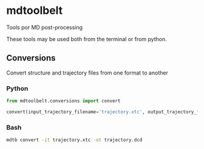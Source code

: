 # mdtoolbelt

Tools por MD post-processing

These tools may be used both from the terminal or from python.


## Conversions

Convert structure and trajectory files from one format to another

### Python

```python
from mdtoolbelt.conversions import convert

convert(input_trajectory_filename='trajectory.xtc', output_trajectory_filename='trajectory.dcd')
```

### Bash

```bash
mdtb convert -it trajectory.xtc -ot trajectory.dcd
```